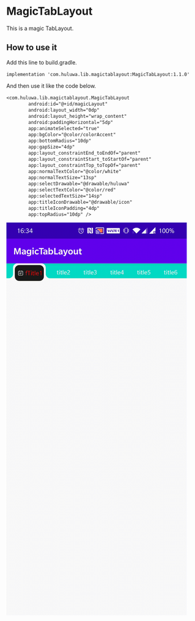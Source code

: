 # MagicTabLayout
This is a magic TabLayout.

## How to use it
Add this line to build.gradle.
```
implementation 'com.huluwa.lib.magictablayout:MagicTabLayout:1.1.0'
```

And then use it like the code below.
```
<com.huluwa.lib.magictablayout.MagicTabLayout
        android:id="@+id/magicLayout"
        android:layout_width="0dp"
        android:layout_height="wrap_content"
        android:paddingHorizontal="5dp"
        app:animateSelected="true"
        app:bgColor="@color/colorAccent"
        app:bottomRadius="10dp"
        app:gapSize="4dp"
        app:layout_constraintEnd_toEndOf="parent"
        app:layout_constraintStart_toStartOf="parent"
        app:layout_constraintTop_toTopOf="parent"
        app:normalTextColor="@color/white"
        app:normalTextSize="13sp"
        app:selectDrawable="@drawable/huluwa"
        app:selectTextColor="@color/red"
        app:selectedTextSize="14sp"
        app:titleIconDrawable="@drawable/icon"
        app:titleIconPadding="4dp"
        app:topRadius="10dp" />
```

![image](https://github.com/huluwa-dev/MagicTabLayout/blob/master/preview.gif)
